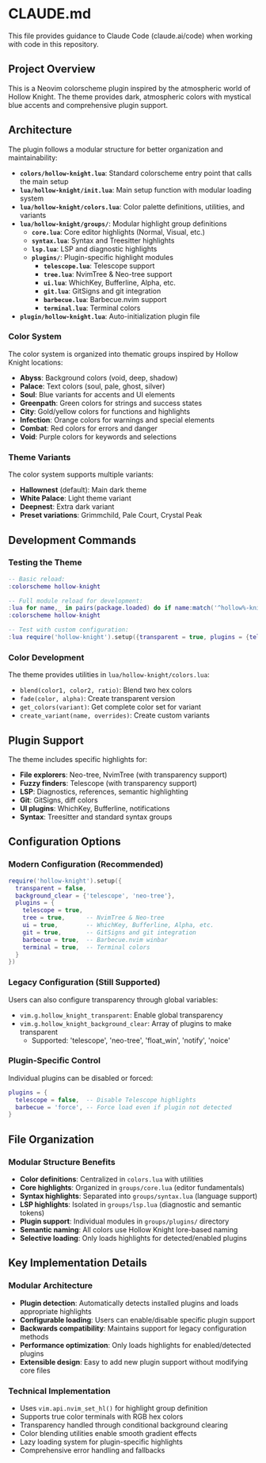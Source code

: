 # CLAUDE.md

This file provides guidance to Claude Code (claude.ai/code) when working with code in this repository.

## Project Overview

This is a Neovim colorscheme plugin inspired by the atmospheric world of Hollow Knight. The theme provides dark, atmospheric colors with mystical blue accents and comprehensive plugin support.

## Architecture

The plugin follows a modular structure for better organization and maintainability:

- **`colors/hollow-knight.lua`**: Standard colorscheme entry point that calls the main setup
- **`lua/hollow-knight/init.lua`**: Main setup function with modular loading system
- **`lua/hollow-knight/colors.lua`**: Color palette definitions, utilities, and variants
- **`lua/hollow-knight/groups/`**: Modular highlight group definitions
  - **`core.lua`**: Core editor highlights (Normal, Visual, etc.)
  - **`syntax.lua`**: Syntax and Treesitter highlights
  - **`lsp.lua`**: LSP and diagnostic highlights
  - **`plugins/`**: Plugin-specific highlight modules
    - **`telescope.lua`**: Telescope support
    - **`tree.lua`**: NvimTree & Neo-tree support
    - **`ui.lua`**: WhichKey, Bufferline, Alpha, etc.
    - **`git.lua`**: GitSigns and git integration
    - **`barbecue.lua`**: Barbecue.nvim support
    - **`terminal.lua`**: Terminal colors
- **`plugin/hollow-knight.lua`**: Auto-initialization plugin file

### Color System

The color system is organized into thematic groups inspired by Hollow Knight locations:

- **Abyss**: Background colors (void, deep, shadow)
- **Palace**: Text colors (soul, pale, ghost, silver)
- **Soul**: Blue variants for accents and UI elements
- **Greenpath**: Green colors for strings and success states
- **City**: Gold/yellow colors for functions and highlights
- **Infection**: Orange colors for warnings and special elements
- **Combat**: Red colors for errors and danger
- **Void**: Purple colors for keywords and selections

### Theme Variants

The color system supports multiple variants:
- **Hallownest** (default): Main dark theme
- **White Palace**: Light theme variant
- **Deepnest**: Extra dark variant
- **Preset variations**: Grimmchild, Pale Court, Crystal Peak

## Development Commands

### Testing the Theme
```lua
-- Basic reload:
:colorscheme hollow-knight

-- Full module reload for development:
:lua for name,_ in pairs(package.loaded) do if name:match('^hollow%-knight') then package.loaded[name] = nil end end
:colorscheme hollow-knight

-- Test with custom configuration:
:lua require('hollow-knight').setup({transparent = true, plugins = {telescope = false}})
```

### Color Development
The theme provides utilities in `lua/hollow-knight/colors.lua`:
- `blend(color1, color2, ratio)`: Blend two hex colors
- `fade(color, alpha)`: Create transparent version
- `get_colors(variant)`: Get complete color set for variant
- `create_variant(name, overrides)`: Create custom variants

## Plugin Support

The theme includes specific highlights for:
- **File explorers**: Neo-tree, NvimTree (with transparency support)
- **Fuzzy finders**: Telescope (with transparency support)
- **LSP**: Diagnostics, references, semantic highlighting
- **Git**: GitSigns, diff colors
- **UI plugins**: WhichKey, Bufferline, notifications
- **Syntax**: Treesitter and standard syntax groups

## Configuration Options

### Modern Configuration (Recommended)
```lua
require('hollow-knight').setup({
  transparent = false,
  background_clear = {'telescope', 'neo-tree'},
  plugins = {
    telescope = true,
    tree = true,      -- NvimTree & Neo-tree
    ui = true,        -- WhichKey, Bufferline, Alpha, etc.
    git = true,       -- GitSigns and git integration
    barbecue = true,  -- Barbecue.nvim winbar
    terminal = true,  -- Terminal colors
  }
})
```

### Legacy Configuration (Still Supported)
Users can also configure transparency through global variables:
- `vim.g.hollow_knight_transparent`: Enable global transparency
- `vim.g.hollow_knight_background_clear`: Array of plugins to make transparent
  - Supported: 'telescope', 'neo-tree', 'float_win', 'notify', 'noice'

### Plugin-Specific Control
Individual plugins can be disabled or forced:
```lua
plugins = {
  telescope = false,  -- Disable Telescope highlights
  barbecue = 'force', -- Force load even if plugin not detected
}
```

## File Organization

### Modular Structure Benefits
- **Color definitions**: Centralized in `colors.lua` with utilities
- **Core highlights**: Organized in `groups/core.lua` (editor fundamentals)
- **Syntax highlights**: Separated into `groups/syntax.lua` (language support)
- **LSP highlights**: Isolated in `groups/lsp.lua` (diagnostic and semantic tokens)
- **Plugin support**: Individual modules in `groups/plugins/` directory
- **Semantic naming**: All colors use Hollow Knight lore-based naming
- **Selective loading**: Only loads highlights for detected/enabled plugins

## Key Implementation Details

### Modular Architecture
- **Plugin detection**: Automatically detects installed plugins and loads appropriate highlights
- **Configurable loading**: Users can enable/disable specific plugin support
- **Backwards compatibility**: Maintains support for legacy configuration methods
- **Performance optimization**: Only loads highlights for enabled/detected plugins
- **Extensible design**: Easy to add new plugin support without modifying core files

### Technical Implementation
- Uses `vim.api.nvim_set_hl()` for highlight group definition
- Supports true color terminals with RGB hex colors
- Transparency handled through conditional background clearing
- Color blending utilities enable smooth gradient effects
- Lazy loading system for plugin-specific highlights
- Comprehensive error handling and fallbacks